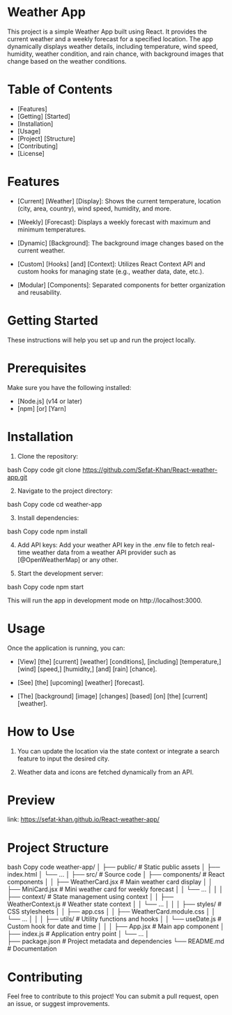 
# Weather App

This project is a simple Weather App built using React. It provides the current weather and a weekly forecast for a specified location. The app dynamically displays weather details, including temperature, wind speed, humidity, weather condition, and rain chance, with background images that change based on the weather conditions.

# Table of Contents

- [Features]
- [Getting] [Started]
- [Installation]
- [Usage]
- [Project] [Structure]
- [Contributing]
- [License]

# Features

- [Current] [Weather] [Display]: Shows the current temperature, location (city, area, country), wind speed, humidity, and more.

- [Weekly] [Forecast]: Displays a weekly forecast with maximum and minimum temperatures.

- [Dynamic] [Background]: The background image changes based on the current weather.

- [Custom] [Hooks] [and] [Context]: Utilizes React Context API and custom hooks for managing state (e.g., weather data, date, etc.).

- [Modular] [Components]: Separated components for better organization and reusability.

# Getting Started

These instructions will help you set up and run the project locally.

# Prerequisites

Make sure you have the following installed:

- [Node.js] (v14 or later)
- [npm] [or] [Yarn]

# Installation

1. Clone the repository:

bash
Copy code
git clone https://github.com/Sefat-Khan/React-weather-app.git

2. Navigate to the project directory:

bash
Copy code
cd weather-app

3. Install dependencies:

bash
Copy code
npm install

4. Add API keys: Add your weather API key in the .env file to fetch real-time weather data from a weather API provider such as [@OpenWeatherMap] or any other.

5. Start the development server:

bash
Copy code
npm start

This will run the app in development mode on http://localhost:3000.

# Usage

Once the application is running, you can:

- [View] [the] [current] [weather] [conditions], [including] [temperature,] [wind] [speed,] [humidity,] [and] [rain] [chance].

- [See] [the] [upcoming] [weather] [forecast].

- [The] [background] [image] [changes] [based] [on] [the] [current] [weather].

# How to Use

1. You can update the location via the state context or integrate a search feature to input the desired city.

2. Weather data and icons are fetched dynamically from an API.

# Preview
  link: https://sefat-khan.github.io/React-weather-app/

# Project Structure

bash
Copy code
weather-app/
│
├── public/ # Static public assets
│ ├── index.html
│ └── ...
│
├── src/ # Source code
│ ├── components/ # React components
│ │ ├── WeatherCard.jsx # Main weather card display
│ │ ├── MiniCard.jsx # Mini weather card for weekly forecast
│ │ └── ...
│ │
│ ├── context/ # State management using context
│ │ ├── WeatherContext.js # Weather state context
│ │ └── ...
│ │
│ ├── styles/ # CSS stylesheets
│ │ ├── app.css
│ │ ├── WeatherCard.module.css
│ │ └── ...
│ │
│ ├── utils/ # Utility functions and hooks
│ │ └── useDate.js # Custom hook for date and time
│ │
│ ├── App.jsx # Main app component
│ ├── index.js # Application entry point
│ └── ...
│  
├── package.json # Project metadata and dependencies
└── README.md # Documentation

# Contributing

Feel free to contribute to this project! You can submit a pull request, open an issue, or suggest improvements.

